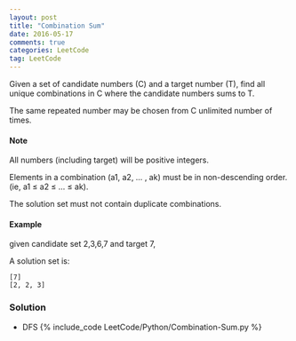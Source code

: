 ```yaml
---
layout: post
title: "Combination Sum"
date: 2016-05-17
comments: true
categories: LeetCode
tag: LeetCode
---
```


Given a set of candidate numbers (C) and a target number (T), find all unique combinations in C where the candidate numbers sums to T.

The same repeated number may be chosen from C unlimited number of times.

#### Note
All numbers (including target) will be positive integers.

Elements in a combination (a1, a2, … , ak) must be in non-descending order. (ie, a1 ≤ a2 ≤ … ≤ ak).

The solution set must not contain duplicate combinations.
#### Example
 given candidate set 2,3,6,7 and target 7, 

A solution set is: 

```
[7] 
[2, 2, 3]
```
<!--more-->
### Solution 
* DFS
{% include_code LeetCode/Python/Combination-Sum.py %}
